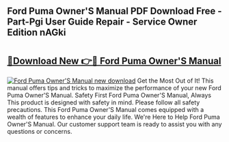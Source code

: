 ## Ford Puma Owner'S Manual PDF Download Free - Part-Pgi User Guide Repair - Service Owner Edition nAGki

# <h2><a href="http://cf20365.oget.top/?id=Ford+Puma+Owner%27S+Manual">🔗Download New 👉🔴 Ford Puma Owner'S Manual</a></h2>

[![Ford Puma Owner'S Manual new download](https://i.imgur.com/5g1atiW.png)](http://cf20365.oget.top/?id=Ford+Puma+Owner%27S+Manual)
Get the Most Out of It! This manual offers tips and tricks to maximize the performance of your new Ford Puma Owner'S Manual. Safety First Ford Puma Owner'S Manual, Always This product is designed with safety in mind. Please follow all safety precautions. This Ford Puma Owner'S Manual comes equipped with a wealth of features to enhance your daily life. We're Here to Help Ford Puma Owner'S Manual. Our customer support team is ready to assist you with any questions or concerns.
